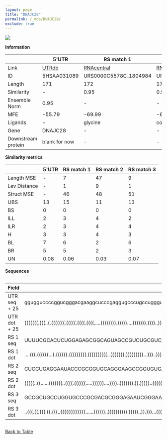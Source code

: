 ```yaml
---
layout: page
title: "DNAJC28"
permalink: /_mds/DNAJC28/
exclude: true
---
```




![](../../alns_9.28.22/aln_5HSAA031089_0.971.png?raw=true)


**Information**

| | 5'UTR       | RS match 1   | RS match 2  | RS match 3 |
| ---- | ----------- | ----------- | ----------- | ----------- |
| Link | <a href="http://utrdb.ba.itb.cnr.it/getutr/5HSAA031089/1" target="_blank" rel="noopener noreferrer">UTRdb</a>   | <a href="https://rnacentral.org/rna/URS0000C5578C/1804984" target="_blank" rel="noopener noreferrer">RNAcentral</a>     |<a href="https://rnacentral.org/rna/URS000231FC06/1592326" target="_blank" rel="noopener noreferrer">RNAcentral</a>  | <a href="https://rnacentral.org/rna/URS00007CED20/408184" target="_blank" rel="noopener noreferrer">RNAcentral</a>   |
| ID | 5HSAA031089     | URS0000C5578C_1804984     | URS000231FC06_1592326     | URS00007CED20_408184     |
| Length | 171     |  172    | 174   |  170    |
| Similarity | - | 0.95 | 0.93 | 0.95 |
| Ensemble Norm | 0.95 | - | - | - |
| MFE | -55.79 | -69.99 | -69.06 | -67.70 |
| Ligands | - | glycine | cobalamin | cobalamin |
| Gene | DNAJC28 | - | - | - |
| Downstream protein | blank for now    |    -    | -  | - |


**Similarity metrics**

| | 5'UTR       | RS match 1   | RS match 2  | RS match 3 |
| ---- | ----------- | ----------- | ----------- | ----------- |
| Length MSE | - | 7 | 47 | 9 |
| Lev Distance | - | 1 | 9 | 1 |
| Struct MSE | - | 46 | 48 | 51 |
| UBS| 13 | 15 | 11 | 13 |
| BS | 0 | 0 | 0 | 0 |
| ILL | 2 | 3 | 4 | 2 |
| ILR | 2 | 3 | 4 | 4 |
| H | 3 | 3 | 4 | 3 |
| BL | 7 | 6 | 2 | 6 |
| BR | 5 | 5 | 2 | 3 |
| UN | 0.08 | 0.06 | 0.03 | 0.07 |

**Sequences**


<div style="overflow-x:auto;">

<table>
<colgroup>
<col width="30%" />
<col width="70%" />
</colgroup>
<thead>
<tr class="header">
<th>Field</th>
<th>Description</th>
</tr>
</thead>
<tbody>
<tr>
<td markdown="span">UTR seq + 25 </td>
<td markdown="span"> ggugguccccggucgggacgaaggcucccgaggugcccugccuggguccuccgggguaaaguucguuuggcggaagauuguccguuuuccugguaaggucaccugucccaaucaggucauugcuaggaagaacucuggguacaauaATGAATACAATGTATGTGATGATGG </td>
</tr>
<tr>
<td markdown="span">UTR dot + 25  </td>
<td markdown="span"> (((((((.(((..(.(((((((.(((((.((((.((((.....)))))))).)))))....))))))).))))..))))).)).((((((((((((.(..(((((.......)))))).)))))))))))).....(.(((((.............))))).)........
</td>
</tr>


<tr>
<td markdown="span">RS 1 seq </td>
<td markdown="span"> UUUUCGCACUCUGGAGAGCGGCAGUAGCCGUCUGCGUCGUGUAUGCGCCGUAUACAUCGAGCAGAUUCUGGCAAGCUGCCCACCGAAGGGGCGCGCGCUUAACCGUAGCGAUGGUGGCUUCAACAUCGUACGGCAGCGCAAUCUCUCAGGUAUCGAGGACAGAGGGGUCAUG
</td>
</tr>


<tr>
<td markdown="span">RS 1 dot </td>
<td markdown="span"> ....(((.((((((...(.((((((.(((((((((.((((((((((...))))))).)))))))))...)))..))))))).))..))))))).(((((...((((.((((((.((....)).)))))))))).))))).(((((((..((.......)).)))))))....
</td>
</tr>


<tr>
<td markdown="span">RS 2 seq </td>
<td markdown="span"> CUCCUGAGGAAUACCCGCGGUGCAGGGAAGCCGGUGUGAAACCGGCACGGUCCCGCCACUGUGACCGGGGAGUACGUCGUCGAGCAGGACGCCACUGACGAGCGAGAUGUCGGGAAGGCGGACGGCGCGCGCUGAUCCGGGAGUCAGGAUACCGGCCGCGGUUUUGUUCCGUGU
</td>
</tr>


<tr>
<td markdown="span">RS 2 dot </td>
<td markdown="span"> (((((..((......(((((((..((((.((((((.....))))))....))))..))))))).)).)))))..(((((((........((((.((((((.......))))))...)))))))))))...((((((((........))))..))))(((((.......))))).
</td>
</tr>


<tr>
<td markdown="span">RS 3 seq </td>
<td markdown="span"> GCCGCUGCCUGGUGCCCGCGACGCGGGAGAAUCGGGAACACGGUUUCAUUCCGUGGCGUGCCCAACGCUGUGAGGGGGAUCGCGCCGGCAAAUGCCACUGUCGAUGACGGGAAGGCGCCGGAGCGGGACGAUCCCGAGCCAGAAGACCGGCCCGGCAGACAUGGUUUUCC
</td>
</tr>


<tr>
<td markdown="span">RS 3 dot </td>
<td markdown="span"> ..(((.((.(((.((.(((..(((((((((((((......))))))..)))))))))).)))))..)).)))...((((((((.(((((....(((.(((((...)))))...)))))))).)).....))))))......((((((((............)))))))).
</td>
</tr>

</tbody>
</table>


</div>


[Back to Table](../../display)
